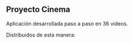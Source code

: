 ## Proyecto Cinema

Aplicación desarrollada paso a paso en 36 videos. 

Distribuidos de esta manera:
